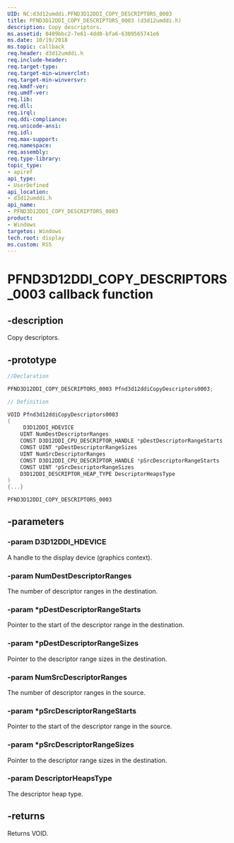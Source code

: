 ```yaml
---
UID: NC:d3d12umddi.PFND3D12DDI_COPY_DESCRIPTORS_0003
title: PFND3D12DDI_COPY_DESCRIPTORS_0003 (d3d12umddi.h)
description: Copy descriptors.
ms.assetid: 0409bbc2-7e61-4dd0-bfa6-6309565741e6
ms.date: 10/19/2018
ms.topic: callback
req.header: d3d12umddi.h
req.include-header:
req.target-type:
req.target-min-winverclnt:
req.target-min-winversvr:
req.kmdf-ver:
req.umdf-ver:
req.lib:
req.dll:
req.irql: 
req.ddi-compliance:
req.unicode-ansi:
req.idl:
req.max-support:
req.namespace:
req.assembly:
req.type-library: 
topic_type: 
- apiref
api_type: 
- UserDefined
api_location: 
- d3d12umddi.h
api_name: 
- PFND3D12DDI_COPY_DESCRIPTORS_0003
product: 
- Windows
targetos: Windows
tech.root: display
ms.custom: RS5
---
```


# PFND3D12DDI_COPY_DESCRIPTORS_0003 callback function

## -description

Copy descriptors.

## -prototype

```cpp
//Declaration

PFND3D12DDI_COPY_DESCRIPTORS_0003 Pfnd3d12ddiCopyDescriptors0003; 

// Definition

VOID Pfnd3d12ddiCopyDescriptors0003 
(
	 D3D12DDI_HDEVICE
	UINT NumDestDescriptorRanges
	CONST D3D12DDI_CPU_DESCRIPTOR_HANDLE *pDestDescriptorRangeStarts
	CONST UINT *pDestDescriptorRangeSizes
	UINT NumSrcDescriptorRanges
	CONST D3D12DDI_CPU_DESCRIPTOR_HANDLE *pSrcDescriptorRangeStarts
	CONST UINT *pSrcDescriptorRangeSizes
	D3D12DDI_DESCRIPTOR_HEAP_TYPE DescriptorHeapsType
)
{...}

PFND3D12DDI_COPY_DESCRIPTORS_0003 


```

## -parameters

### -param D3D12DDI_HDEVICE  

A handle to the display device (graphics context).
 
### -param NumDestDescriptorRanges

The number of descriptor ranges in the destination.

### -param *pDestDescriptorRangeStarts

Pointer to the start of the descriptor range in the destination.

### -param *pDestDescriptorRangeSizes

Pointer to the descriptor range sizes in the destination.

### -param NumSrcDescriptorRanges

The number of descriptor ranges in the source.

### -param *pSrcDescriptorRangeStarts

Pointer to the start of the descriptor range in the source.

### -param *pSrcDescriptorRangeSizes

Pointer to the descriptor range sizes in the destination.

### -param DescriptorHeapsType

The descriptor heap type.

## -returns

Returns VOID.
